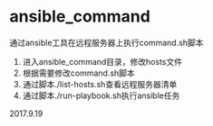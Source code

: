 # ansible_command

通过ansible工具在远程服务器上执行command.sh脚本
 1. 进入ansible_command目录，修改hosts文件
 2. 根据需要修改command.sh脚本
 3. 通过脚本./list-hosts.sh查看远程服务器清单
 4. 通过脚本./run-playbook.sh执行ansible任务

2017.9.19
